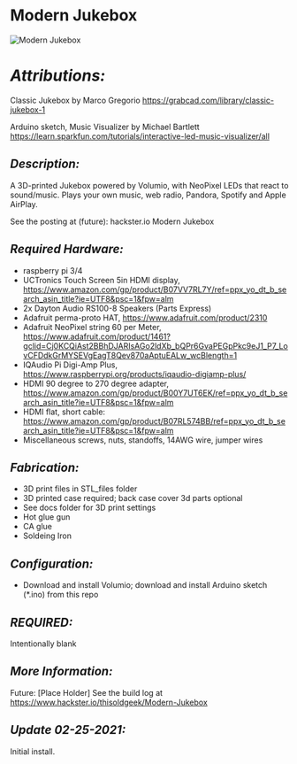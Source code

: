 # **Modern Jukebox**
![Modern Jukebox](https://thisoldgeek.github.com/thisoldgeek/Modern-Jukebox/images/Modern-Jukebox-Small.gif "Modern Jukebox")
 
# *Attributions:*
Classic Jukebox by Marco Gregorio 
https://grabcad.com/library/classic-jukebox-1

Arduino sketch, Music Visualizer by Michael Bartlett
https://learn.sparkfun.com/tutorials/interactive-led-music-visualizer/all

## *Description:*
A 3D-printed Jukebox powered by Volumio, with NeoPixel LEDs that react to sound/music.
Plays your own music, web radio, Pandora, Spotify and Apple AirPlay.

See the posting at (future):
hackster.io Modern Jukebox

## *Required Hardware:*
* raspberry pi 3/4
* UCTronics Touch Screen 5in HDMI display, https://www.amazon.com/gp/product/B07VV7RL7Y/ref=ppx_yo_dt_b_search_asin_title?ie=UTF8&psc=1&fpw=alm
* 2x Dayton Audio RS100-8 Speakers (Parts Express)
* Adafruit perma-proto HAT, https://www.adafruit.com/product/2310
* Adafruit NeoPixel string 60 per Meter, https://www.adafruit.com/product/1461?gclid=Cj0KCQiAst2BBhDJARIsAGo2ldXb_bQPr6GvaPEGpPkc9eJ1_P7_LovCFDdkGrMYSEVgEagT8Qev870aAptuEALw_wcBlength=1
* IQAudio Pi Digi-Amp Plus, https://www.raspberrypi.org/products/iqaudio-digiamp-plus/
* HDMI 90 degree to 270 degree adapter, https://www.amazon.com/gp/product/B00Y7UT6EK/ref=ppx_yo_dt_b_search_asin_title?ie=UTF8&psc=1&fpw=alm
* HDMI flat, short cable: https://www.amazon.com/gp/product/B07RL574BB/ref=ppx_yo_dt_b_search_asin_title?ie=UTF8&psc=1&fpw=alm
* Miscellaneous screws, nuts, standoffs, 14AWG wire, jumper wires

## *Fabrication:*
* 3D print files in STL_files folder
* 3D printed case required; back case cover 3d parts optional
* See docs folder for 3D print settings
* Hot glue gun
* CA glue
* Soldeing Iron

## *Configuration:*
* Download and install Volumio; download and install Arduino sketch (*.ino) from this repo

## *REQUIRED:*
Intentionally blank

## *More Information:*
Future: [Place Holder] See the build log at https://www.hackster.io/thisoldgeek/Modern-Jukebox

## *Update 02-25-2021:*
Initial install.

#
